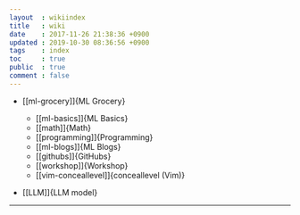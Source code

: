 ```yaml
---
layout  : wikiindex
title   : wiki
date    : 2017-11-26 21:38:36 +0900
updated : 2019-10-30 08:36:56 +0900
tags    : index
toc     : true
public  : true
comment : false
---
```


* [[ml-grocery]]{ML Grocery}
    * [[ml-basics]]{ML Basics}
    * [[math]]{Math}
    * [[programming]]{Programming}
    * [[ml-blogs]]{ML Blogs}
    * [[githubs]]{GitHubs}
    * [[workshop]]{Workshop}
    * [[vim-conceallevel]]{conceallevel (Vim)}
    
    
* [[LLM]]{LLM model}
---


<!-- # blog
<div>
    <ul>
{% for post in site.posts %}
    {% if post.public != false %}
        <li>
            <a class="post-link" href="{{ post.url | prepend: site.baseurl }}">
                {{ post.title }}
            </a>
        </li>
    {% endif %}
{% endfor %}
    </ul>
</div> -->

